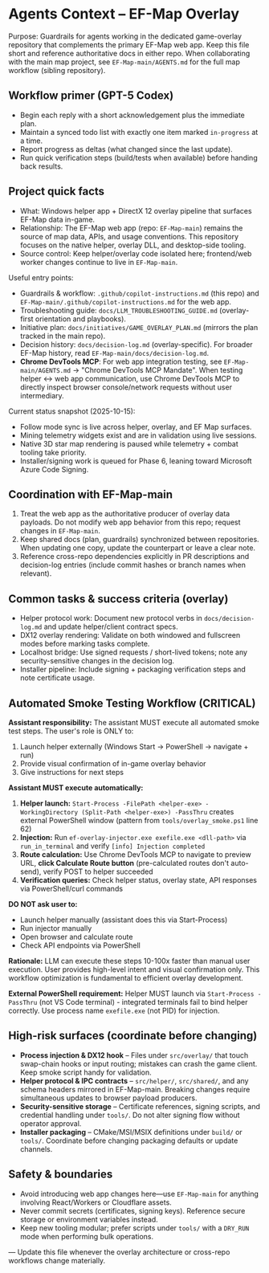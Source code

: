 # Agents Context – EF-Map Overlay

Purpose: Guardrails for agents working in the dedicated game-overlay repository that complements the primary EF-Map web app. Keep this file short and reference authoritative docs in either repo. When collaborating with the main map project, see `EF-Map-main/AGENTS.md` for the full map workflow (sibling repository).

## Workflow primer (GPT-5 Codex)
- Begin each reply with a short acknowledgement plus the immediate plan.
- Maintain a synced todo list with exactly one item marked `in-progress` at a time.
- Report progress as deltas (what changed since the last update).
- Run quick verification steps (build/tests when available) before handing back results.

## Project quick facts
- What: Windows helper app + DirectX 12 overlay pipeline that surfaces EF-Map data in-game.
- Relationship: The EF-Map web app (repo: `EF-Map-main`) remains the source of map data, APIs, and usage conventions. This repository focuses on the native helper, overlay DLL, and desktop-side tooling.
- Source control: Keep helper/overlay code isolated here; frontend/web worker changes continue to live in `EF-Map-main`.

Useful entry points:
- Guardrails & workflow: `.github/copilot-instructions.md` (this repo) and `EF-Map-main/.github/copilot-instructions.md` for the web app.
- Troubleshooting guide: `docs/LLM_TROUBLESHOOTING_GUIDE.md` (overlay-first orientation and playbooks).
- Initiative plan: `docs/initiatives/GAME_OVERLAY_PLAN.md` (mirrors the plan tracked in the main repo).
- Decision history: `docs/decision-log.md` (overlay-specific). For broader EF-Map history, read `EF-Map-main/docs/decision-log.md`.
- **Chrome DevTools MCP**: For web app integration testing, see `EF-Map-main/AGENTS.md` → "Chrome DevTools MCP Mandate". When testing helper ↔ web app communication, use Chrome DevTools MCP to directly inspect browser console/network requests without user intermediary.

Current status snapshot (2025-10-15):
- Follow mode sync is live across helper, overlay, and EF Map surfaces.
- Mining telemetry widgets exist and are in validation using live sessions.
- Native 3D star map rendering is paused while telemetry + combat tooling take priority.
- Installer/signing work is queued for Phase 6, leaning toward Microsoft Azure Code Signing.

## Coordination with EF-Map-main
1. Treat the web app as the authoritative producer of overlay data payloads. Do not modify web app behavior from this repo; request changes in `EF-Map-main`.
2. Keep shared docs (plan, guardrails) synchronized between repositories. When updating one copy, update the counterpart or leave a clear note.
3. Reference cross-repo dependencies explicitly in PR descriptions and decision-log entries (include commit hashes or branch names when relevant).

## Common tasks & success criteria (overlay)
- Helper protocol work: Document new protocol verbs in `docs/decision-log.md` and update helper/client contract specs.
- DX12 overlay rendering: Validate on both windowed and fullscreen modes before marking tasks complete.
- Localhost bridge: Use signed requests / short-lived tokens; note any security-sensitive changes in the decision log.
- Installer pipeline: Include signing + packaging verification steps and note certificate usage.

## Automated Smoke Testing Workflow (CRITICAL)
**Assistant responsibility:** The assistant MUST execute all automated smoke test steps. The user's role is ONLY to:
1. Launch helper externally (Windows Start → PowerShell → navigate + run)
2. Provide visual confirmation of in-game overlay behavior
3. Give instructions for next steps

**Assistant MUST execute automatically:**
1. **Helper launch:** `Start-Process -FilePath <helper-exe> -WorkingDirectory (Split-Path <helper-exe>) -PassThru` creates external PowerShell window (pattern from `tools/overlay_smoke.ps1` line 62)
2. **Injection:** Run `ef-overlay-injector.exe exefile.exe <dll-path>` via `run_in_terminal` and verify `[info] Injection completed`
3. **Route calculation:** Use Chrome DevTools MCP to navigate to preview URL, **click Calculate Route button** (pre-calculated routes don't auto-send), verify POST to helper succeeded
4. **Verification queries:** Check helper status, overlay state, API responses via PowerShell/curl commands

**DO NOT ask user to:**
- Launch helper manually (assistant does this via Start-Process)
- Run injector manually
- Open browser and calculate route
- Check API endpoints via PowerShell

**Rationale:** LLM can execute these steps 10-100x faster than manual user execution. User provides high-level intent and visual confirmation only. This workflow optimization is fundamental to efficient overlay development.

**External PowerShell requirement:** Helper MUST launch via `Start-Process -PassThru` (not VS Code terminal) - integrated terminals fail to bind helper correctly. Use process name `exefile.exe` (not PID) for injection.

## High-risk surfaces (coordinate before changing)
- **Process injection & DX12 hook** – Files under `src/overlay/` that touch swap-chain hooks or input routing; mistakes can crash the game client. Keep smoke script handy for validation.
- **Helper protocol & IPC contracts** – `src/helper/`, `src/shared/`, and any schema headers mirrored in EF-Map-main. Breaking changes require simultaneous updates to browser payload producers.
- **Security-sensitive storage** – Certificate references, signing scripts, and credential handling under `tools/`. Do not alter signing flow without operator approval.
- **Installer packaging** – CMake/MSI/MSIX definitions under `build/` or `tools/`. Coordinate before changing packaging defaults or update channels.

## Safety & boundaries
- Avoid introducing web app changes here—use `EF-Map-main` for anything involving React/Workers or Cloudflare assets.
- Never commit secrets (certificates, signing keys). Reference secure storage or environment variables instead.
- Keep new tooling modular; prefer scripts under `tools/` with a `DRY_RUN` mode when performing bulk operations.

— Update this file whenever the overlay architecture or cross-repo workflows change materially.
